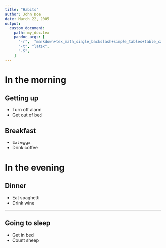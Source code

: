 ```yaml
---
title: "Habits"
author: John Doe
date: March 22, 2005
output:
  custom_document:
    path: my_doc.tex
    pandoc_args: [
      "-r",  "markdown+tex_math_single_backslash+simple_tables+table_captions+yaml_metadata_block",
      "-t", "latex",
      "-S",
    ]
---
```


# In the morning

## Getting up

- Turn off alarm
- Get out of bed

## Breakfast

- Eat eggs
- Drink coffee

# In the evening

## Dinner

- Eat spaghetti
- Drink wine

----

## Going to sleep

- Get in bed
- Count sheep
